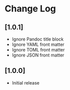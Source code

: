 # Change Log

## [1.0.1]
- Ignore Pandoc title block
- Ignore YAML front matter
- Ignore TOML front matter
- Ignore JSON front matter

## [1.0.0]

- Initial release
